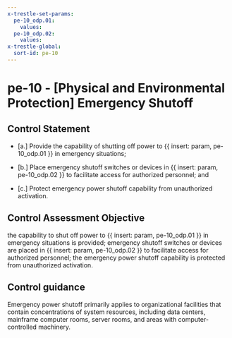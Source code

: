 ```yaml
---
x-trestle-set-params:
  pe-10_odp.01:
    values:
  pe-10_odp.02:
    values:
x-trestle-global:
  sort-id: pe-10
---
```


# pe-10 - \[Physical and Environmental Protection\] Emergency Shutoff

## Control Statement

- \[a.\] Provide the capability of shutting off power to {{ insert: param, pe-10_odp.01 }} in emergency situations;

- \[b.\] Place emergency shutoff switches or devices in {{ insert: param, pe-10_odp.02 }} to facilitate access for authorized personnel; and

- \[c.\] Protect emergency power shutoff capability from unauthorized activation.

## Control Assessment Objective

the capability to shut off power to {{ insert: param, pe-10_odp.01 }} in emergency situations is provided;
emergency shutoff switches or devices are placed in {{ insert: param, pe-10_odp.02 }} to facilitate access for authorized personnel;
the emergency power shutoff capability is protected from unauthorized activation.

## Control guidance

Emergency power shutoff primarily applies to organizational facilities that contain concentrations of system resources, including data centers, mainframe computer rooms, server rooms, and areas with computer-controlled machinery.
